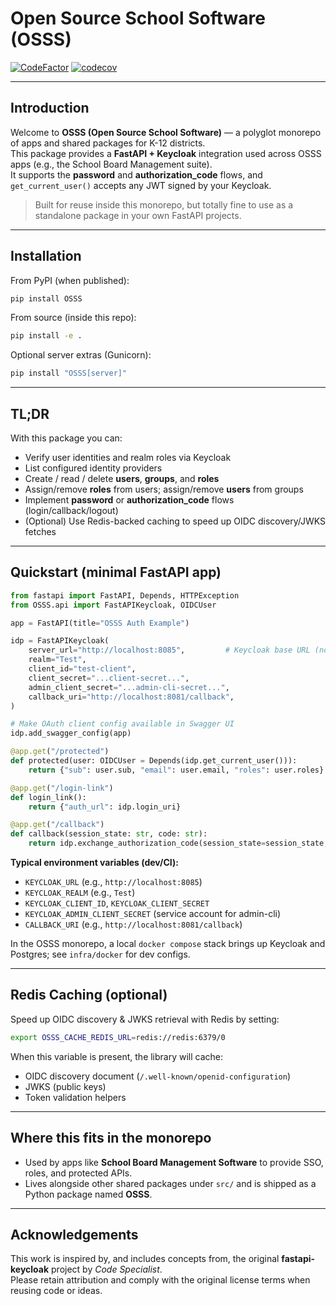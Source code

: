 # Open Source School Software (OSSS)

[![CodeFactor](https://www.codefactor.io/repository/github/rubelw/OSSS/badge)](https://www.codefactor.io/repository/github/rubelw/OSSS)
[![codecov](https://codecov.io/gh/rubelw/OSSS/branch/main/graph/badge.svg)](https://codecov.io/gh/rubelw/OSSS)

---

## Introduction

Welcome to **OSSS (Open Source School Software)** — a polyglot monorepo of apps and shared packages for K-12 districts.  
This package provides a **FastAPI + Keycloak** integration used across OSSS apps (e.g., the School Board Management suite).  
It supports the **password** and **authorization_code** flows, and `get_current_user()` accepts any JWT signed by your Keycloak.

> Built for reuse inside this monorepo, but totally fine to use as a standalone package in your own FastAPI projects.

---

## Installation

From PyPI (when published):

```bash
pip install OSSS
```

From source (inside this repo):

```bash
pip install -e .
```

Optional server extras (Gunicorn):

```bash
pip install "OSSS[server]"
```

---

## TL;DR

With this package you can:

- Verify user identities and realm roles via Keycloak
- List configured identity providers
- Create / read / delete **users**, **groups**, and **roles**
- Assign/remove **roles** from users; assign/remove **users** from groups
- Implement **password** or **authorization_code** flows (login/callback/logout)
- (Optional) Use Redis-backed caching to speed up OIDC discovery/JWKS fetches

---

## Quickstart (minimal FastAPI app)

```python
from fastapi import FastAPI, Depends, HTTPException
from OSSS.api import FastAPIKeycloak, OIDCUser

app = FastAPI(title="OSSS Auth Example")

idp = FastAPIKeycloak(
    server_url="http://localhost:8085",         # Keycloak base URL (no trailing /auth)
    realm="Test",
    client_id="test-client",
    client_secret="...client-secret...",
    admin_client_secret="...admin-cli-secret...",
    callback_uri="http://localhost:8081/callback",
)

# Make OAuth client config available in Swagger UI
idp.add_swagger_config(app)

@app.get("/protected")
def protected(user: OIDCUser = Depends(idp.get_current_user())):
    return {"sub": user.sub, "email": user.email, "roles": user.roles}

@app.get("/login-link")
def login_link():
    return {"auth_url": idp.login_uri}

@app.get("/callback")
def callback(session_state: str, code: str):
    return idp.exchange_authorization_code(session_state=session_state, code=code)
```

**Typical environment variables (dev/CI):**

- `KEYCLOAK_URL` (e.g., `http://localhost:8085`)
- `KEYCLOAK_REALM` (e.g., `Test`)
- `KEYCLOAK_CLIENT_ID`, `KEYCLOAK_CLIENT_SECRET`
- `KEYCLOAK_ADMIN_CLIENT_SECRET` (service account for admin-cli)
- `CALLBACK_URI` (e.g., `http://localhost:8081/callback`)

In the OSSS monorepo, a local `docker compose` stack brings up Keycloak and Postgres; see `infra/docker` for dev configs.

---

## Redis Caching (optional)

Speed up OIDC discovery & JWKS retrieval with Redis by setting:

```bash
export OSSS_CACHE_REDIS_URL=redis://redis:6379/0
```

When this variable is present, the library will cache:

- OIDC discovery document (`/.well-known/openid-configuration`)
- JWKS (public keys)
- Token validation helpers

---

## Where this fits in the monorepo

- Used by apps like **School Board Management Software** to provide SSO, roles, and protected APIs.
- Lives alongside other shared packages under `src/` and is shipped as a Python package named **OSSS**.

---

## Acknowledgements

This work is inspired by, and includes concepts from, the original **fastapi-keycloak** project by *Code Specialist*.  
Please retain attribution and comply with the original license terms when reusing code or ideas.
